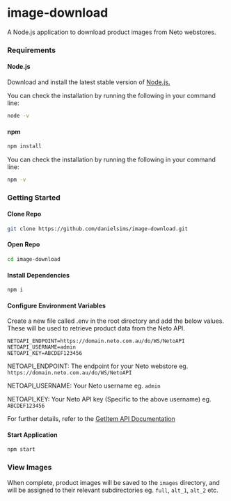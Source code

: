 # image-download

A Node.js application to download product images from Neto webstores.

### Requirements

#### Node.js

Download and install the latest stable version of [Node.js.](https://nodejs.org/en/download/)

You can check the installation by running the following in your command line:

```bash
node -v
```

#### npm

```bash
npm install
```

You can check the installation by running the following in your command line:

```bash
npm -v
```

### Getting Started

#### Clone Repo

```bash
git clone https://github.com/danielsims/image-download.git
```

#### Open Repo

```bash
cd image-download
```

#### Install Dependencies

```bash
npm i
```

#### Configure Environment Variables

Create a new file called .env in the root directory and add the below values. These will be used to retrieve product data from the Neto API.

```
NETOAPI_ENDPOINT=https://domain.neto.com.au/do/WS/NetoAPI
NETOAPI_USERNAME=admin
NETOAPI_KEY=ABCDEF123456
```

NETOAPI_ENDPOINT:
The endpoint for your Neto webstore eg. `https://domain.neto.com.au/do/WS/NetoAPI`

NETOAPI_USERNAME:
Your Neto username eg. `admin`

NETOAPI_KEY:
Your Neto API key (Specific to the above username) eg. `ABCDEF123456`

For further details, refer to the [GetItem API Documentation](https://developers.neto.com.au/documentation/engineers/api-documentation/products/getitem)

#### Start Application

```bash
npm start
```

### View Images

When complete, product images will be saved to the `images` directory, and will be assigned to their relevant subdirectories eg. `full`, `alt_1`, `alt_2` etc.
